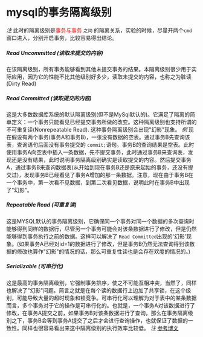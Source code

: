 # mysql的事务隔离级别
*注*
此时的隔离级别是<font color="red">事务与事务</font> `之间` 的隔离关系，实验的时候，尽量开两个`cmd`窗口进入，分别开启事务，比较容易得出结论。
##### Read Uncommitted (读取未提交的内容)
  在该隔离级别，所有事务能够看到其他未提交事务的结果。本隔离级别很少用于实际应用，因为它的性能不比其他级别好多少，读取未提交的内容，也称之为脏读(Dirty Read)
##### Read Committed (读取提交的内容)
  这是大多数数据库系统的默认隔离级别(但不是MySql默认的)。它满足了隔离的简单定义：一个事务只能看见已经提交事务所做的改变。这种隔离级别也支持所谓的不可重复读(Nonrepeatable Read). 这种事务隔离级别会出现"幻影"现象。
*例*
现在假设有两个事务(事务A和事务B)，一张没有数据的空表。通过事务B先查询该表，查询语句后面没有事务提交的 `commit;`语句。事务B的查询结果是空表。此时使用事务A向空表中插入一条数据，先不提交事务，此时通过事务B来查询表，发现还是没有结果，此时说明事务隔离级别确实是读取提交的内容。然后提交事务A，通过事务B来查询数据表(从开始到现在事务B还是原来起始的事务，还没有提交过)，发现事务B已经看见了事务A增加的那一条数据。注意，现在由于事务B在一个事务中，第一次看不见数据，到第二次看见数据，说明此时在事务B中出现了"幻影"。
##### Repeatable Read (可重复读)
这是MYSQL默认的事务隔离级别，它确保同一个事务对同一个数据的多次查询时能够得到同样的数据行，尽管另一个事务可能会对该条数据进行了修改，但是仍然能够得到事务执行之前的数据。这样可以解决了 `Read Committed`出现的'幻影'现象。(如果事务A已经对id=1的数据进行了修改，但是事务B仍然无法查询得到该数据的修改也算作"幻影"的情况的话，那么可重复性读也是会存在欢度的情况的。)
##### Serializable (可串行化)
这是最高的事务隔离级别，它强制事务排序，使之不可能互相冲突，当然了，同样也解决了"幻影"问题。简言之就是在每个读的数据行上边加了共享锁，在这个级别，可能导致大量的超时现象和锁竞争。可串行化可以理解为对于表中的某条数据而言，多个事务对于它的操作是可串行化的。也就是，一个事务A对该数据进行了修改，在事务A提交之前，如果事务B对该条数据进行了查询，那么在事务隔离级别之下，事务B会等到事务A提交了之后才会进行查询操作，也就保证了数据的一致性。同样也很容易看出来这中隔离级别的执行效率比较低。
*注*
[参考博文](http://xm-king.iteye.com/blog/770721)